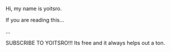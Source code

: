 Hi, my name is yoitsro. 

If you are reading this...


















...






























SUBSCRIBE TO YOITSRO!!!
Its free and it always helps out a ton.
